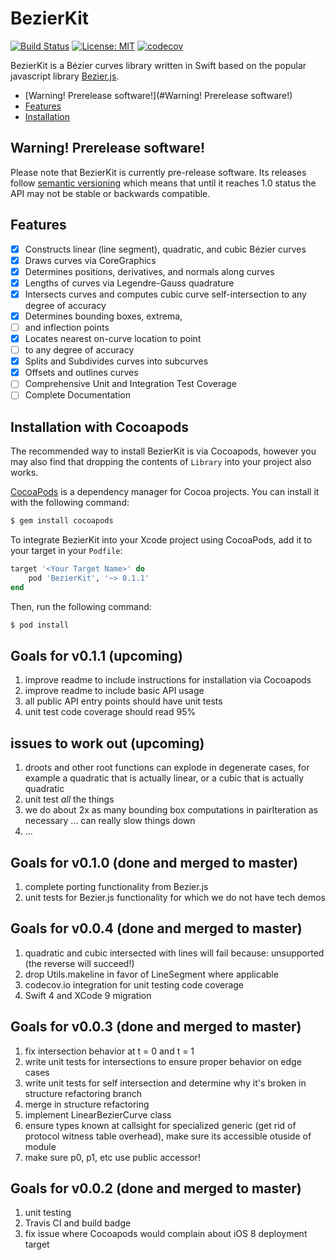 # BezierKit

[![Build Status](https://travis-ci.org/hfutrell/BezierKit.svg?branch=master)](https://travis-ci.org/hfutrell/BezierKit)
[![License: MIT](https://img.shields.io/badge/License-MIT-yellow.svg)](https://opensource.org/licenses/MIT)
[![codecov](https://codecov.io/gh/hfutrell/BezierKit/branch/master/graph/badge.svg)](https://codecov.io/gh/hfutrell/BezierKit)

BezierKit is a Bézier curves library written in Swift based on the popular javascript library [Bezier.js](https://pomax.github.io/bezierjs/).

- [Warning! Prerelease software!](#Warning! Prerelease software!)
- [Features](#features)
- [Installation](#installation)

## Warning! Prerelease software!

Please note that BezierKit is currently pre-release software. Its releases follow [semantic versioning](https://semver.org/) which means that until it reaches 1.0 status the API may not be stable or backwards compatible.

## Features
- [x] Constructs linear (line segment), quadratic, and cubic Bézier curves
- [x] Draws curves via CoreGraphics
- [x] Determines positions, derivatives, and normals along curves
- [x] Lengths of curves via Legendre-Gauss quadrature
- [x] Intersects curves and computes cubic curve self-intersection to any degree of accuracy
- [x] Determines bounding boxes, extrema,
- [ ] and inflection points
- [x] Locates nearest on-curve location to point
- [ ] to any degree of accuracy
- [x] Splits and Subdivides curves into subcurves
- [x] Offsets and outlines curves
- [ ] Comprehensive Unit and Integration Test Coverage
- [ ] Complete Documentation

## Installation with Cocoapods

The recommended way to install BezierKit is via Cocoapods, however you may also find that dropping the contents of `Library` into your project also works.

[CocoaPods](http://cocoapods.org) is a dependency manager for Cocoa projects. You can install it with the following command:

```bash
$ gem install cocoapods
```

To integrate BezierKit into your Xcode project using CocoaPods, add it to your target in your `Podfile`:

```ruby
target '<Your Target Name>' do
    pod 'BezierKit', '~> 0.1.1'
end
```

Then, run the following command:

```bash
$ pod install
```

## Goals for v0.1.1 (upcoming)
1. improve readme to include instructions for installation via Cocoapods
2. improve readme to include basic API usage
3. all public API entry points should have unit tests
4. unit test code coverage should read 95%

## issues to work out (upcoming)
1. droots and other root functions can explode in degenerate cases, for example a quadratic that is actually linear, or a cubic that is actually quadratic 
2. unit test *all* the things
3. we do about 2x as many bounding box computations in pairIteration as necessary ... can really slow things down
4. ...

## Goals for v0.1.0 (done and merged to master)
1. complete porting functionality from Bezier.js
2. unit tests for Bezier.js functionality for which we do not have tech demos

## Goals for v0.0.4 (done and merged to master)
1. quadratic and cubic intersected with lines will fail because: unsupported (the reverse will succeed!)
2. drop Utils.makeline in favor of LineSegment where applicable
3. codecov.io integration for unit testing code coverage
4. Swift 4 and XCode 9 migration

## Goals for v0.0.3 (done and merged to master)
1. fix intersection behavior at t = 0 and t = 1
2. write unit tests for intersections to ensure proper behavior on edge cases
3. write unit tests for self intersection and determine why it's broken in structure refactoring branch
4. merge in structure refactoring
5. implement LinearBezierCurve class
6. ensure types known at callsight for specialized generic (get rid of protocol witness table overhead), make sure its accessible otuside of module
7. make sure p0, p1, etc use public accessor!

## Goals for v0.0.2 (done and merged to master)
1. unit testing
2. Travis CI and build badge
3. fix issue where Cocoapods would complain about iOS 8 deployment target

